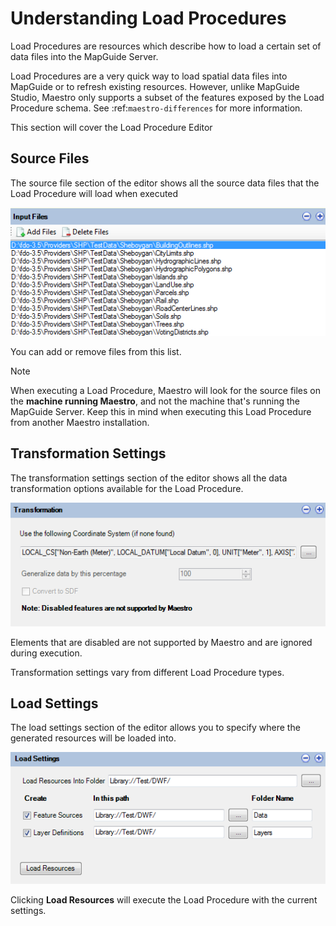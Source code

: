# Understanding Load Procedures

Load Procedures are resources which describe how to load a certain set of data files into the MapGuide Server.

Load Procedures are a very quick way to load spatial data files into MapGuide or to refresh existing resources. However, unlike MapGuide Studio, Maestro only
supports a subset of the features exposed by the Load Procedure schema. See :ref:`maestro-differences` for more information.

This section will cover the Load Procedure Editor

## Source Files

The source file section of the editor shows all the source data files that the Load Procedure will load when executed

![](../images/lp_source_files.png)

You can add or remove files from this list. 

> [!NOTE]
> When executing a Load Procedure, Maestro will look for the source files on the **machine running Maestro**, and not the machine that's running the MapGuide Server.
> Keep this in mind when executing this Load Procedure from another Maestro installation.

## Transformation Settings

The transformation settings section of the editor shows all the data transformation options available for the Load Procedure.

![](../images/lp_trans_settings.png)

Elements that are disabled are not supported by Maestro and are ignored during execution.

Transformation settings vary from different Load Procedure types.

## Load Settings

The load settings section of the editor allows you to specify where the generated resources will be loaded into.

![](../images/lp_load_settings.png)

Clicking **Load Resources** will execute the Load Procedure with the current settings.